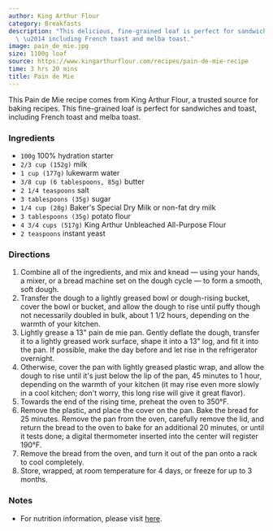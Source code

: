 ```yaml
---
author: King Arthur Flour
category: Breakfasts
description: "This delicious, fine-grained loaf is perfect for sandwiches and toast\
  \ \u2014 including French toast and melba toast."
image: pain_de_mie.jpg
size: 1100g loaf
source: https://www.kingarthurflour.com/recipes/pain-de-mie-recipe
time: 3 hrs 20 mins
title: Pain de Mie
---
```


This Pain de Mie recipe comes from King Arthur Flour, a trusted source for baking recipes. This fine-grained loaf is perfect for sandwiches and toast, including French toast and melba toast.

### Ingredients

* `100g` 100% hydration starter
* `2/3 cup (152g)` milk
* `1 cup (177g)` lukewarm water
* `3/8 cup (6 tablespoons, 85g)` butter
* `2 1/4 teaspoons` salt
* `3 tablespoons (35g)` sugar
* `1/4 cup (28g)` Baker's Special Dry Milk or non-fat dry milk
* `3 tablespoons (35g)` potato flour
* `4 3/4 cups (517g)` King Arthur Unbleached All-Purpose Flour
* `2 teaspoons` instant yeast

### Directions

1. Combine all of the ingredients, and mix and knead — using your hands, a mixer, or a bread machine set on the dough cycle — to form a smooth, soft dough.
2. Transfer the dough to a lightly greased bowl or dough-rising bucket, cover the bowl or bucket, and allow the dough to rise until puffy though not necessarily doubled in bulk, about 1 1/2 hours, depending on the warmth of your kitchen.
3. Lightly grease a 13" pain de mie pan. Gently deflate the dough, transfer it to a lightly greased work surface, shape it into a 13" log, and fit it into the pan. If possible, make the day before and let rise in the refrigerator overnight.
4. Otherwise, cover the pan with lightly greased plastic wrap, and allow the dough to rise until it's just below the lip of the pan, 45 minutes to 1 hour, depending on the warmth of your kitchen (it may rise even more slowly in a cool kitchen; don't worry, this long rise will give it great flavor).
5. Towards the end of the rising time, preheat the oven to 350°F.
6. Remove the plastic, and place the cover on the pan. Bake the bread for 25 minutes. Remove the pan from the oven, carefully remove the lid, and return the bread to the oven to bake for an additional 20 minutes, or until it tests done; a digital thermometer inserted into the center will register 190°F.
7. Remove the bread from the oven, and turn it out of the pan onto a rack to cool completely.
8. Store, wrapped, at room temperature for 4 days, or freeze for up to 3 months.

### Notes

- For nutrition information, please visit [here](https://www.kingarthurflour.com/nutritional-info/12806).